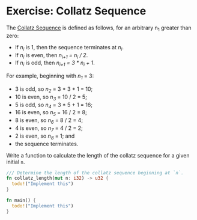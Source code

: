 # Exercise: Collatz Sequence

The [Collatz Sequence](https://en.wikipedia.org/wiki/Collatz_conjecture) is
defined as follows, for an arbitrary n<sub>1</sub> greater than zero:

- If _n<sub>i</sub>_ is 1, then the sequence terminates at _n<sub>i</sub>_.
- If _n<sub>i</sub>_ is even, then _n<sub>i+1</sub> = n<sub>i</sub> / 2_.
- If _n<sub>i</sub>_ is odd, then _n<sub>i+1</sub> = 3 * n<sub>i</sub> + 1_.

For example, beginning with _n<sub>1</sub>_ = 3:

- 3 is odd, so _n<sub>2</sub>_ = 3 * 3 + 1 = 10;
- 10 is even, so _n<sub>3</sub>_ = 10 / 2 = 5;
- 5 is odd, so _n<sub>4</sub>_ = 3 * 5 + 1 = 16;
- 16 is even, so _n<sub>5</sub>_ = 16 / 2 = 8;
- 8 is even, so _n<sub>6</sub>_ = 8 / 2 = 4;
- 4 is even, so _n<sub>7</sub>_ = 4 / 2 = 2;
- 2 is even, so _n<sub>8</sub>_ = 1; and
- the sequence terminates.

Write a function to calculate the length of the collatz sequence for a given
initial `n`.

```rust
/// Determine the length of the collatz sequence beginning at `n`.
fn collatz_length(mut n: i32) -> u32 {
  todo!("Implement this")
}

fn main() {
  todo!("Implement this")
}
```
